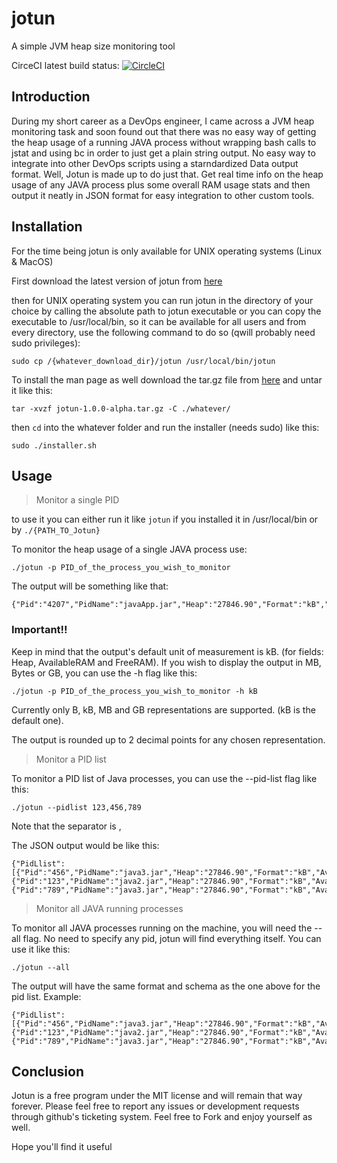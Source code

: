 # jotun
A simple JVM heap size monitoring tool

CirceCI latest build status: [![CircleCI](https://circleci.com/gh/TeoGia/jotun.svg?style=svg&circle-token=5ad98b6e111e7e48d491de0b56d5b3348f1e86b3)](https://circleci.com/gh/TeoGia/jotun)


## Introduction
During my short career as a DevOps engineer, I came across a JVM heap monitoring task and soon found out that there was no easy way of getting the heap usage of a running JAVA process without wrapping bash calls to jstat and using bc in order to just get a plain string output. No easy way to integrate into other DevOps scripts using a starndardized Data output format. Well, Jotun is made up to do just that. Get real time info on the heap usage of any JAVA process plus some overall RAM usage stats and then output it neatly in JSON format for easy integration to other custom tools.

## Installation

For the time being jotun is only available for UNIX operating systems (Linux & MacOS)

First download the latest version of jotun from [here](https://github.com/TeoGia/jotun/releases)

then for UNIX operating system you can run jotun in the directory of your choice by calling the absolute path to jotun executable or you can copy the executable to /usr/local/bin, so it can be available for all users and from every directory, use the following command to do so (qwill probably need sudo privileges):

```
sudo cp /{whatever_download_dir}/jotun /usr/local/bin/jotun
```

To install the man page as well download the tar.gz file from [here](https://github.com/TeoGia/jotun/releases) and untar it like this:

```
tar -xvzf jotun-1.0.0-alpha.tar.gz -C ./whatever/
```

then `cd` into the whatever folder and run the installer (needs sudo) like this:

```
sudo ./installer.sh
```

## Usage
>Monitor a single PID

to use it you can either run it like `jotun` if you installed it in /usr/local/bin or by `./{PATH_TO_Jotun}`

To monitor the heap usage of a single JAVA process use:

```
./jotun -p PID_of_the_process_you_wish_to_monitor
```

The output will be something like that:

```
{"Pid":"4207","PidName":"javaApp.jar","Heap":"27846.90","Format":"kB","AvailableRAM":"16316300.00","FreeRAM":"12117944.00"}
```

### Important!!
Keep in mind that the output's default unit of measurement is kB. (for fields: Heap, AvailableRAM and FreeRAM).
If you wish to display the output in MB, Bytes or GB, you can use the -h flag like this:

```
./jotun -p PID_of_the_process_you_wish_to_monitor -h kB
```

Currently only B, kB, MB and GB representations are supported. (kB is the default one).

The output is rounded up to 2 decimal points for any chosen representation.


>Monitor a PID list

To monitor a PID list of Java processes, you can use the --pid-list flag like this:

```
./jotun --pidlist 123,456,789
``` 
Note that the separator is ,

The JSON output would be like this:

```
{"PidLlist":[{"Pid":"456","PidName":"java3.jar","Heap":"27846.90","Format":"kB","AvailableRAM":"16316300.00","FreeRAM":"12106400.00"},{"Pid":"123","PidName":"java2.jar","Heap":"27846.90","Format":"kB","AvailableRAM":"16316300.00","FreeRAM":"12106400.00"},{"Pid":"789","PidName":"java3.jar","Heap":"27846.90","Format":"kB","AvailableRAM":"16316300.00","FreeRAM":"12106400.00"}]}
```



>Monitor all JAVA running processes

To monitor all JAVA processes running on the machine, you will need the --all flag. No need to specify any pid, jotun will find everything itself.
You can use it like this:
```
./jotun --all
```

The output will have the same format and schema as the one above for the pid list.
Example:

```
{"PidLlist":[{"Pid":"456","PidName":"java3.jar","Heap":"27846.90","Format":"kB","AvailableRAM":"16316300.00","FreeRAM":"12106400.00"},{"Pid":"123","PidName":"java2.jar","Heap":"27846.90","Format":"kB","AvailableRAM":"16316300.00","FreeRAM":"12106400.00"},{"Pid":"789","PidName":"java3.jar","Heap":"27846.90","Format":"kB","AvailableRAM":"16316300.00","FreeRAM":"12106400.00"}]}
```


## Conclusion

Jotun is a free program under the MIT license and will remain that way forever. Please feel free to report any issues or development requests through github's ticketing system. Feel free to Fork and enjoy yourself as well.

Hope you'll find it useful
